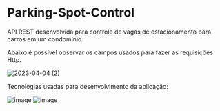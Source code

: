 # Parking-Spot-Control

API REST desenvolvida para controle de vagas de estacionamento para carros em um condomínio. 

Abaixo é possível observar os campos usados para fazer as requisições Http.

![2023-04-04 (2)](https://user-images.githubusercontent.com/107760543/229945118-07630c18-f758-4c9d-a86b-4ea0ccb3fc04.png)


Tecnologias usadas para desenvolvimento da aplicação:

![image](https://img.shields.io/badge/Spring-6DB33F?style=for-the-badge&logo=spring&logoColor=white)
![image](https://img.shields.io/badge/PostgreSQL-316192?style=for-the-badge&logo=postgresql&logoColor=white)
